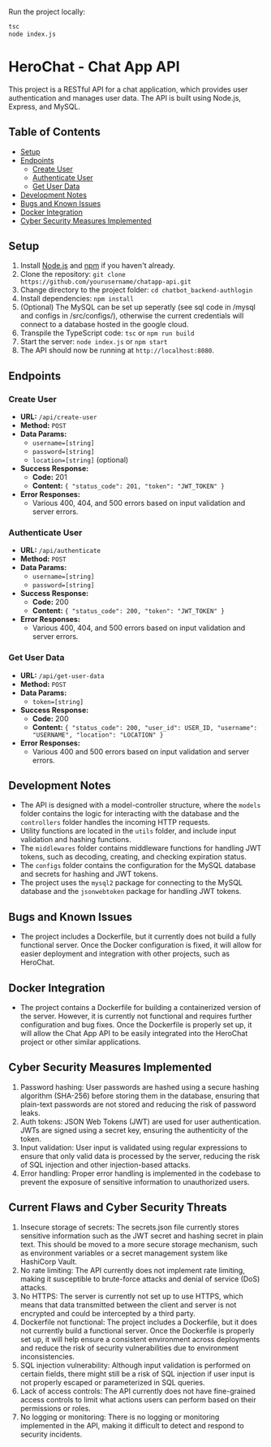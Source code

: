 Run the project locally:
```bash
tsc
node index.js  
```

# HeroChat - Chat App API

This project is a RESTful API for a chat application, which provides user authentication and manages user data. The API is built using Node.js, Express, and MySQL.

## Table of Contents

- [Setup](#setup)
- [Endpoints](#endpoints)
    - [Create User](#create-user)
    - [Authenticate User](#authenticate-user)
    - [Get User Data](#get-user-data)
- [Development Notes](#development-notes)
- [Bugs and Known Issues](#bugs-and-known-issues)
- [Docker Integration](#docker-integration)
- [Cyber Security Measures Implemented](#cyber-security-measure-implemented)

## Setup

1. Install [Node.js](https://nodejs.org/en/) and [npm](https://www.npmjs.com/get-npm) if you haven't already.
2. Clone the repository: `git clone https://github.com/yourusername/chatapp-api.git`
3. Change directory to the project folder: `cd chatbot_backend-authlogin`
4. Install dependencies: `npm install`
5. (Optional) The MySQL can be set up seperatly (see sql code in /mysql and configs in /src/configs/), otherwise the current credentials will connect to a database hosted in the google cloud.
7. Transpile the TypeScript code: `tsc` or `npm run build`
8. Start the server: `node index.js` or `npm start`
9. The API should now be running at `http://localhost:8080`.

## Endpoints

### Create User

- **URL:** `/api/create-user`
- **Method:** `POST`
- **Data Params:**
    - `username=[string]`
    - `password=[string]`
    - `location=[string]` (optional)
- **Success Response:**
    - **Code:** 201
    - **Content:** `{ "status_code": 201, "token": "JWT_TOKEN" }`
- **Error Responses:**
    - Various 400, 404, and 500 errors based on input validation and server errors.

### Authenticate User

- **URL:** `/api/authenticate`
- **Method:** `POST`
- **Data Params:**
    - `username=[string]`
    - `password=[string]`
- **Success Response:**
    - **Code:** 200
    - **Content:** `{ "status_code": 200, "token": "JWT_TOKEN" }`
- **Error Responses:**
    - Various 400, 404, and 500 errors based on input validation and server errors.

### Get User Data

- **URL:** `/api/get-user-data`
- **Method:** `POST`
- **Data Params:**
    - `token=[string]`
- **Success Response:**
    - **Code:** 200
    - **Content:** `{ "status_code": 200, "user_id": USER_ID, "username": "USERNAME", "location": "LOCATION" }`
- **Error Responses:**
    - Various 400 and 500 errors based on input validation and server errors.

## Development Notes

- The API is designed with a model-controller structure, where the `models` folder contains the logic for interacting with the database and the `controllers` folder handles the incoming HTTP requests.
- Utility functions are located in the `utils` folder, and include input validation and hashing functions.
- The `middlewares` folder contains middleware functions for handling JWT tokens, such as decoding, creating, and checking expiration status.
- The `configs` folder contains the configuration for the MySQL database and secrets for hashing and JWT tokens.
- The project uses the `mysql2` package for connecting to the MySQL database and the `jsonwebtoken` package for handling JWT tokens.

## Bugs and Known Issues

- The project includes a Dockerfile, but it currently does not build a fully functional server. Once the Docker configuration is fixed, it will allow for easier deployment and integration with other projects, such as HeroChat.

## Docker Integration

- The project contains a Dockerfile for building a containerized version of the server. However, it is currently not functional and requires further configuration and bug fixes. Once the Dockerfile is properly set up, it will allow the Chat App API to be easily integrated into the HeroChat project or other similar applications.

## Cyber Security Measures Implemented

1. Password hashing: User passwords are hashed using a secure hashing algorithm (SHA-256) before storing them in the database, ensuring that plain-text passwords are not stored and reducing the risk of password leaks.
2. Auth tokens: JSON Web Tokens (JWT) are used for user authentication. JWTs are signed using a secret key, ensuring the authenticity of the token.
3. Input validation: User input is validated using regular expressions to ensure that only valid data is processed by the server, reducing the risk of SQL injection and other injection-based attacks.
4. Error handling: Proper error handling is implemented in the codebase to prevent the exposure of sensitive information to unauthorized users.

## Current Flaws and Cyber Security Threats

1. Insecure storage of secrets: The secrets.json file currently stores sensitive information such as the JWT secret and hashing secret in plain text. This should be moved to a more secure storage mechanism, such as environment variables or a secret management system like HashiCorp Vault.
2. No rate limiting: The API currently does not implement rate limiting, making it susceptible to brute-force attacks and denial of service (DoS) attacks.
3. No HTTPS: The server is currently not set up to use HTTPS, which means that data transmitted between the client and server is not encrypted and could be intercepted by a third party.
4. Dockerfile not functional: The project includes a Dockerfile, but it does not currently build a functional server. Once the Dockerfile is properly set up, it will help ensure a consistent environment across deployments and reduce the risk of security vulnerabilities due to environment inconsistencies.
5. SQL injection vulnerability: Although input validation is performed on certain fields, there might still be a risk of SQL injection if user input is not properly escaped or parameterized in SQL queries.
6. Lack of access controls: The API currently does not have fine-grained access controls to limit what actions users can perform based on their permissions or roles.
7. No logging or monitoring: There is no logging or monitoring implemented in the API, making it difficult to detect and respond to security incidents.


